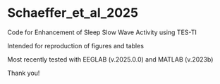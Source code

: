 # Schaeffer_et_al_2025
Code for Enhancement of Sleep Slow Wave Activity using TES-TI

Intended for reproduction of figures and tables

Most recently tested with EEGLAB (v.2025.0.0) and MATLAB (v.2023b)

Thank you!
